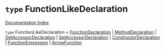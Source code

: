 # `type` FunctionLikeDeclaration

[Documentation Index](../README.md)

`type` FunctionLikeDeclaration = [FunctionDeclaration](../private.interface.FunctionDeclaration/README.md) | [MethodDeclaration](../private.interface.MethodDeclaration/README.md) | [GetAccessorDeclaration](../private.interface.GetAccessorDeclaration/README.md) | [SetAccessorDeclaration](../private.interface.SetAccessorDeclaration/README.md) | [ConstructorDeclaration](../private.interface.ConstructorDeclaration/README.md) | [FunctionExpression](../private.interface.FunctionExpression/README.md) | [ArrowFunction](../private.interface.ArrowFunction/README.md)
